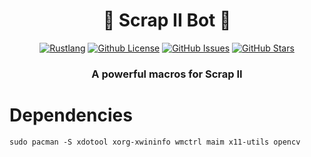 <div align="center">
<h1>🌟 Scrap II Bot 🌟</h1>
  
[![Rustlang](https://img.shields.io/static/v1?label=Made%20with&message=Rust&logo=rust&labelColor=e82833&color=b11522)](https://www.rust-lang.org)
[![Github License](https://img.shields.io/github/license/Nekiplay/Scrap2Bot?logo=mdBook)](https://github.com/Nekiplay/Scrap2Bot/blob/master/LICENSE)
[![GitHub Issues](https://img.shields.io/github/issues/Nekiplay/Scrap2Bot)](https://github.com/Nekiplay/Scrap2Bot/issues)
[![GitHub Stars](https://img.shields.io/github/stars/Nekiplay/Scrap2Bot?style=social)](https://github.com/Nekiplay/Scrap2Bot/stargazers)

### A powerful macros for Scrap II

</div>

# Dependencies
```sudo pacman -S xdotool xorg-xwininfo wmctrl maim x11-utils opencv```
